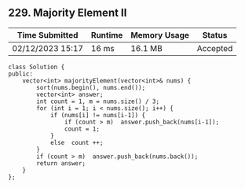 ## **229. Majority Element II**

| Time Submitted | Runtime | Memory Usage | Status|
| -------------- |  ------- | -------------| --|
| 02/12/2023 15:17| 16 ms | 16.1 MB | Accepted |

```
class Solution {
public:
    vector<int> majorityElement(vector<int>& nums) {
        sort(nums.begin(), nums.end());
        vector<int> answer;
        int count = 1, m = nums.size() / 3;
        for (int i = 1; i < nums.size(); i++) {
            if (nums[i] != nums[i-1]) {
                if (count > m)  answer.push_back(nums[i-1]);
                count = 1;
            }
            else  count ++;
        }
        if (count > m)  answer.push_back(nums.back());
        return answer;
    }
};
```

